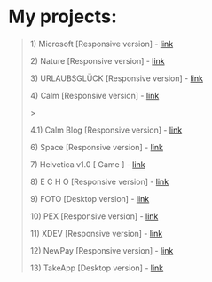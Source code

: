 <h1 style="font-size: 32px"> My projects: </h1>

> <p>1) Microsoft [Responsive version] - <a href="https://mrvalera.github.io/Other-Code/MyProject/index.html"> link </a></p>
> <p>2) Nature [Responsive version] - <a href="https://mrvalera.github.io/Other-Code/MyProject4/Project.html"> link </a></p>
> <p>3) URLAUBSGLÜCK [Responsive version] - <a href="https://mrvalera.github.io/Other-Code/Project5/index2.html"> link </a></p>
> <p>4) Calm [Responsive version] - <a href="https://mrvalera.github.io/Other-Code/Project6/homePage.html"> link </a></p>
>> <p>4.1) Calm Blog [Responsive version] - <a href="https://mrvalera.github.io/Other-Code/Project6/blogPage.html"> link </a></p>
> <p>6) Space [Responsive version] - <a href="https://mrvalera.github.io/Other-Code/Project%207/index.html"> link </a></p>
> <p>7) Helvetica v1.0 [ Game ] - <a href="https://mrvalera.github.io/Other-Code/ProjectGame/index.html"> link </a></p>
> <p>8) E C H O [Responsive version] - <a href="https://mrvalera.github.io/Other-Code/project8/index.html"> link </a></p>
> <p>9) FOTO [Desktop version] - <a href="https://mrvalera.github.io/Other-Code/project9/index.html"> link </a></p>
> <p>10) PEX [Responsive version] - <a href="https://mrvalera.github.io/Other-Code/project10/index.html"> link </a></p>
> <p>11) XDEV [Responsive version] - <a href="http://xdev.su"> link </a></p>
> <p>12) NewPay [Responsive version] - <a href="http://var.newman.su"> link </a></p>
> <p>13) TakeApp [Desktop version] - <a href="https://mrvalera.github.io/Other-Code/project11/index.html"> link </a></p>

